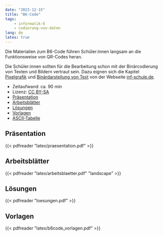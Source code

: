 ```yaml
---
date: "2023-12-15"
title: "B6-Code"
tags:
    - informatik-6
    - codierung-von-daten
lang: de
latex: true
---
```


Die Materialien zum B6-Code führen Schüler:innen langsam an die Funktionsweise von QR-Codes heran. 
<!--more-->
Die Schüler:innen sollten für die Bearbeitung schon mit der Binärcodierung von Texten und Bildern vertraut sein. Dazu eignen sich die Kapitel [Pixelgrafik](https://inf-schule.de/kids/datennetze/pixelgrafik) und [Binärdarstellung von Text](https://inf-schule.de/kids/datennetze/text) von der Webseite [inf-schule.de](https://inf-schule.de).

- Zeitaufwand: ca. 90 min
- Lizenz: [CC BY-SA](https://creativecommons.org/licenses/by-sa/4.0/)
- [Präsentation](latex/praesentation.pdf)
- [Arbeitsblätter](latex/arbeitsblaetter.pdf)
- [Lösungen](loesungen.pdf)
- [Vorlagen](latex/b6code_vorlagen.pdf)
- [ASCII-Tabelle](../ascii-tabelle)

## Präsentation

{{< pdfreader "latex/praesentation.pdf" >}}

## Arbeitsblätter

{{< pdfreader "latex/arbeitsblaetter.pdf" "landscape" >}}

## Lösungen

{{< pdfreader "loesungen.pdf" >}}

## Vorlagen

{{< pdfreader "latex/b6code_vorlagen.pdf" >}}
